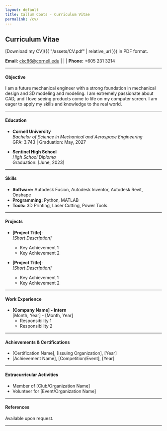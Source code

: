 ```yaml
---
layout: default
title: Callum Coots - Curriculum Vitae
permalink: /cv/
---
```

## Curriculum Vitae

[Download my CV]({{ "/assets/CV.pdf" | relative_url }}) in PDF format.


**Email:** [ckc86@cornell.edu](mailto:netID@cornell.edu) | | | **Phone:** +605 231 3214

---

#### Objective
I am a future mechanical engineer with a strong foundation in mechanical design and 3D modeling and modeling. I am extremely passionate about CAD, and I love seeing products come to life on my computer screen. I am eager to apply my skills and knowledge to the real world.

---

#### Education
- **Cornell University**  
  *Bachelor of Science in Mechanical and Aerospace Engineering*  
  GPA: 3.743 | Graduation: May, 2027

- **Sentinel High School**  
  *High School Diploma*  
  Graduation: [June, 2023]

---

#### Skills
- **Software:** Autodesk Fusion, Autodesk Inventor, Autodesk Revit, Onshape
- **Programming:** Python, MATLAB  
- **Tools:** 3D Printing, Laser Cutting, Power Tools

---

#### Projects
- **[Project Title]**:  
  *[Short Description]*  
  - Key Achievement 1  
  - Key Achievement 2  

- **[Project Title]**:  
  *[Short Description]*  
  - Key Achievement 1  
  - Key Achievement 2  

---

#### Work Experience
- **[Company Name] - Intern**  
  [Month, Year] - [Month, Year]  
  - Responsibility 1  
  - Responsibility 2  

---

#### Achievements & Certifications
- [Certification Name], [Issuing Organization], [Year]  
- [Achievement Name], [Competition/Event], [Year]  

---

#### Extracurricular Activities
- Member of [Club/Organization Name]  
- Volunteer for [Event/Organization Name]  

---

#### References
Available upon request.

---
